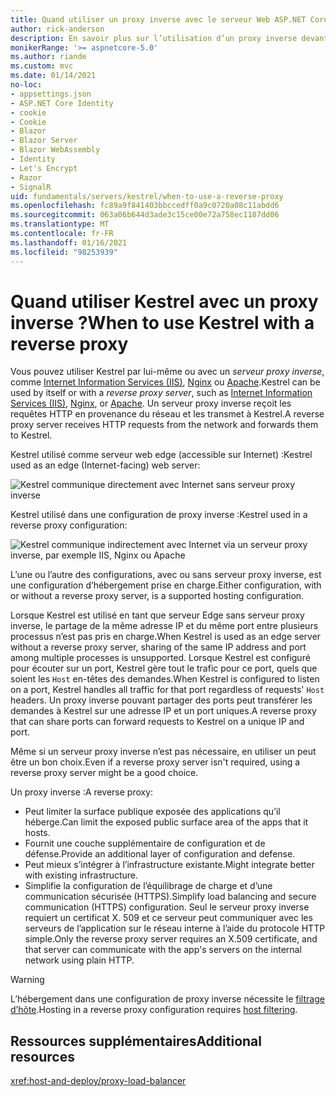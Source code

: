 ```yaml
---
title: Quand utiliser un proxy inverse avec le serveur Web ASP.NET Core Kestrel
author: rick-anderson
description: En savoir plus sur l’utilisation d’un proxy inverse devant Kestrel, le serveur Web multiplateforme pour ASP.NET Core.
monikerRange: '>= aspnetcore-5.0'
ms.author: riande
ms.custom: mvc
ms.date: 01/14/2021
no-loc:
- appsettings.json
- ASP.NET Core Identity
- cookie
- Cookie
- Blazor
- Blazor Server
- Blazor WebAssembly
- Identity
- Let's Encrypt
- Razor
- SignalR
uid: fundamentals/servers/kestrel/when-to-use-a-reverse-proxy
ms.openlocfilehash: fc89a9f841403bbccedff0a9c0720a08c11abdd6
ms.sourcegitcommit: 063a06b644d3ade3c15ce00e72a758ec1187dd06
ms.translationtype: MT
ms.contentlocale: fr-FR
ms.lasthandoff: 01/16/2021
ms.locfileid: "98253939"
---
```

# <a name="when-to-use-kestrel-with-a-reverse-proxy"></a><span data-ttu-id="19abf-103">Quand utiliser Kestrel avec un proxy inverse ?</span><span class="sxs-lookup"><span data-stu-id="19abf-103">When to use Kestrel with a reverse proxy</span></span>

<span data-ttu-id="19abf-104">Vous pouvez utiliser Kestrel par lui-même ou avec un *serveur proxy inverse*, comme [Internet Information Services (IIS)](https://www.iis.net/), [Nginx](https://nginx.org) ou [Apache](https://httpd.apache.org/).</span><span class="sxs-lookup"><span data-stu-id="19abf-104">Kestrel can be used by itself or with a *reverse proxy server*, such as [Internet Information Services (IIS)](https://www.iis.net/), [Nginx](https://nginx.org), or [Apache](https://httpd.apache.org/).</span></span> <span data-ttu-id="19abf-105">Un serveur proxy inverse reçoit les requêtes HTTP en provenance du réseau et les transmet à Kestrel.</span><span class="sxs-lookup"><span data-stu-id="19abf-105">A reverse proxy server receives HTTP requests from the network and forwards them to Kestrel.</span></span>

<span data-ttu-id="19abf-106">Kestrel utilisé comme serveur web edge (accessible sur Internet) :</span><span class="sxs-lookup"><span data-stu-id="19abf-106">Kestrel used as an edge (Internet-facing) web server:</span></span>

![Kestrel communique directement avec Internet sans serveur proxy inverse](_static/kestrel-to-internet2.png)

<span data-ttu-id="19abf-108">Kestrel utilisé dans une configuration de proxy inverse :</span><span class="sxs-lookup"><span data-stu-id="19abf-108">Kestrel used in a reverse proxy configuration:</span></span>

![Kestrel communique indirectement avec Internet via un serveur proxy inverse, par exemple IIS, Nginx ou Apache](_static/kestrel-to-internet.png)

<span data-ttu-id="19abf-110">L’une ou l’autre des configurations, avec ou sans serveur proxy inverse, est une configuration d’hébergement prise en charge.</span><span class="sxs-lookup"><span data-stu-id="19abf-110">Either configuration, with or without a reverse proxy server, is a supported hosting configuration.</span></span>

<span data-ttu-id="19abf-111">Lorsque Kestrel est utilisé en tant que serveur Edge sans serveur proxy inverse, le partage de la même adresse IP et du même port entre plusieurs processus n’est pas pris en charge.</span><span class="sxs-lookup"><span data-stu-id="19abf-111">When Kestrel is used as an edge server without a reverse proxy server, sharing of the same IP address and port among multiple processes is unsupported.</span></span> <span data-ttu-id="19abf-112">Lorsque Kestrel est configuré pour écouter sur un port, Kestrel gère tout le trafic pour ce port, quels que soient les `Host` en-têtes des demandes.</span><span class="sxs-lookup"><span data-stu-id="19abf-112">When Kestrel is configured to listen on a port, Kestrel handles all traffic for that port regardless of requests' `Host` headers.</span></span> <span data-ttu-id="19abf-113">Un proxy inverse pouvant partager des ports peut transférer les demandes à Kestrel sur une adresse IP et un port uniques.</span><span class="sxs-lookup"><span data-stu-id="19abf-113">A reverse proxy that can share ports can forward requests to Kestrel on a unique IP and port.</span></span>

<span data-ttu-id="19abf-114">Même si un serveur proxy inverse n’est pas nécessaire, en utiliser un peut être un bon choix.</span><span class="sxs-lookup"><span data-stu-id="19abf-114">Even if a reverse proxy server isn't required, using a reverse proxy server might be a good choice.</span></span>

<span data-ttu-id="19abf-115">Un proxy inverse :</span><span class="sxs-lookup"><span data-stu-id="19abf-115">A reverse proxy:</span></span>

* <span data-ttu-id="19abf-116">Peut limiter la surface publique exposée des applications qu’il héberge.</span><span class="sxs-lookup"><span data-stu-id="19abf-116">Can limit the exposed public surface area of the apps that it hosts.</span></span>
* <span data-ttu-id="19abf-117">Fournit une couche supplémentaire de configuration et de défense.</span><span class="sxs-lookup"><span data-stu-id="19abf-117">Provide an additional layer of configuration and defense.</span></span>
* <span data-ttu-id="19abf-118">Peut mieux s’intégrer à l’infrastructure existante.</span><span class="sxs-lookup"><span data-stu-id="19abf-118">Might integrate better with existing infrastructure.</span></span>
* <span data-ttu-id="19abf-119">Simplifie la configuration de l’équilibrage de charge et d’une communication sécurisée (HTTPS).</span><span class="sxs-lookup"><span data-stu-id="19abf-119">Simplify load balancing and secure communication (HTTPS) configuration.</span></span> <span data-ttu-id="19abf-120">Seul le serveur proxy inverse requiert un certificat X. 509 et ce serveur peut communiquer avec les serveurs de l’application sur le réseau interne à l’aide du protocole HTTP simple.</span><span class="sxs-lookup"><span data-stu-id="19abf-120">Only the reverse proxy server requires an X.509 certificate, and that server can communicate with the app's servers on the internal network using plain HTTP.</span></span>

> [!WARNING]
> <span data-ttu-id="19abf-121">L’hébergement dans une configuration de proxy inverse nécessite le [filtrage d’hôte](xref:fundamentals/servers/kestrel/host-filtering).</span><span class="sxs-lookup"><span data-stu-id="19abf-121">Hosting in a reverse proxy configuration requires [host filtering](xref:fundamentals/servers/kestrel/host-filtering).</span></span>

## <a name="additional-resources"></a><span data-ttu-id="19abf-122">Ressources supplémentaires</span><span class="sxs-lookup"><span data-stu-id="19abf-122">Additional resources</span></span>

<xref:host-and-deploy/proxy-load-balancer>

